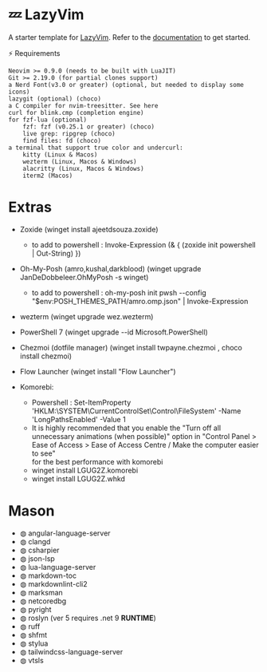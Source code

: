 # 💤 LazyVim

A starter template for [LazyVim](https://github.com/LazyVim/LazyVim).
Refer to the [documentation](https://lazyvim.github.io/installation) to get started.

⚡️ Requirements

    Neovim >= 0.9.0 (needs to be built with LuaJIT)
    Git >= 2.19.0 (for partial clones support)
    a Nerd Font(v3.0 or greater) (optional, but needed to display some icons)
    lazygit (optional) (choco) 
    a C compiler for nvim-treesitter. See here
    curl for blink.cmp (completion engine)
    for fzf-lua (optional)
        fzf: fzf (v0.25.1 or greater) (choco)
        live grep: ripgrep (choco)
        find files: fd (choco)
    a terminal that support true color and undercurl:
        kitty (Linux & Macos)
        wezterm (Linux, Macos & Windows)
        alacritty (Linux, Macos & Windows)
        iterm2 (Macos)

# Extras

- Zoxide (winget install ajeetdsouza.zoxide)
  - to add to powershell : Invoke-Expression (& { (zoxide init powershell | Out-String) })

- Oh-My-Posh (amro,kushal,darkblood) (winget upgrade JanDeDobbeleer.OhMyPosh -s winget)
  - to add to powershell : oh-my-posh init pwsh --config "$env:POSH_THEMES_PATH/amro.omp.json" | Invoke-Expression

- wezterm (winget upgrade wez.wezterm)
- PowerShell 7 (winget upgrade --id Microsoft.PowerShell)
- Chezmoi (dotfile manager) (winget install twpayne.chezmoi , choco install chezmoi)
- Flow Launcher (winget install "Flow Launcher")

- Komorebi:
  - Powershell : Set-ItemProperty 'HKLM:\SYSTEM\CurrentControlSet\Control\FileSystem' -Name 'LongPathsEnabled' -Value 1
  - It is highly recommended that you enable the "Turn off all unnecessary animations (when possible)" option in "Control Panel > Ease of Access > Ease of Access Centre / Make the computer easier to see"  
    for the best performance with komorebi
  - winget install LGUG2Z.komorebi
  - winget install LGUG2Z.whkd

# Mason

- ◍ angular-language-server
- ◍ clangd
- ◍ csharpier
- ◍ json-lsp
- ◍ lua-language-server
- ◍ markdown-toc
- ◍ markdownlint-cli2
- ◍ marksman
- ◍ netcoredbg
- ◍ pyright
- ◍ roslyn (ver 5 requires .net 9 **RUNTIME**)
- ◍ ruff
- ◍ shfmt
- ◍ stylua
- ◍ tailwindcss-language-server
- ◍ vtsls
